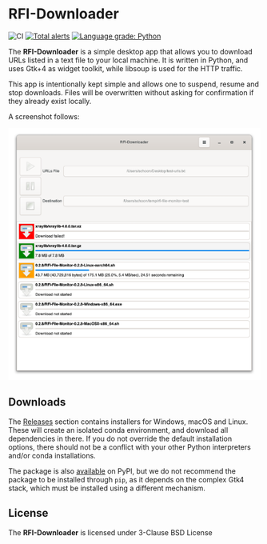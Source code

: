 # RFI-Downloader

![CI](https://github.com/rosalindfranklininstitute/rfi-downloader/workflows/CI/badge.svg?branch=master&event=push) [![Total alerts](https://img.shields.io/lgtm/alerts/g/rosalindfranklininstitute/rfi-downloader.svg?logo=lgtm&logoWidth=18)](https://lgtm.com/projects/g/rosalindfranklininstitute/rfi-downloader/alerts/) [![Language grade: Python](https://img.shields.io/lgtm/grade/python/g/rosalindfranklininstitute/rfi-downloader.svg?logo=lgtm&logoWidth=18)](https://lgtm.com/projects/g/rosalindfranklininstitute/rfi-downloader/context:python)

The **RFI-Downloader** is a simple desktop app that allows you to download URLs listed in a text file to your local machine. It is written in Python, and uses Gtk+4 as widget toolkit, while libsoup is used for the HTTP traffic.

This app is intentionally kept simple and allows one to suspend, resume and stop downloads. Files will be overwritten without asking for confirmation if they already exist locally.

A screenshot follows:

![Screenshot](RFI-downloader.png)

## Downloads

The [Releases](https://github.com/rosalindfranklininstitute/rfi-downloader/releases) section contains installers for Windows, macOS and Linux. These will create an isolated conda environment, and download all dependencies in there. If you do not override the default installation options, there should not be a conflict with your other Python interpreters and/or conda installations.

The package is also [available](https://pypi.org/project/rfi-downloader/) on PyPI, but we do not recommend the package to be installed through `pip`, as it depends on the complex Gtk4 stack, which must be installed using a different mechanism.

## License

The **RFI-Downloader** is licensed under 3-Clause BSD License